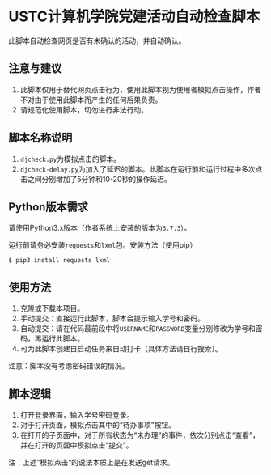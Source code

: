 # USTC计算机学院党建活动自动检查脚本

此脚本自动检查网页是否有未确认的活动，并自动确认。

## 注意与建议
1. 此脚本仅用于替代网页点击行为，使用此脚本视为使用者模拟点击操作，作者不对由于使用此脚本而产生的任何后果负责。
2. 请规范化使用脚本，切勿进行非法行动。

## 脚本名称说明
1. `djcheck.py`为模拟点击的脚本。
2. `djcheck-delay.py`为加入了延迟的脚本。此脚本在运行前和运行过程中多次点击之间分别增加了5分钟和10-20秒的操作延迟。

## Python版本需求
请使用Python3.x版本（作者系统上安装的版本为`3.7.3`）。

运行前请务必安装`requests`和`lxml`包。安装方法（使用pip）
```
$ pip3 install requests lxml
```

## 使用方法
1. 克隆或下载本项目。
2. 手动提交：直接运行此脚本，脚本会提示输入学号和密码。
3. 自动提交：请在代码最前段中将`USERNAME`和`PASSWORD`变量分别修改为学号和密码，再运行此脚本。
4. 可为此脚本创建自启动任务来自动打卡（具体方法请自行搜索）。

注意：脚本没有考虑密码错误的情况。

## 脚本逻辑
1. 打开登录界面，输入学号密码登录。
2. 对于打开页面，模拟点击其中的“待办事项”按钮。
3. 在打开的子页面中，对于所有状态为“未办理”的事件，依次分别点击“查看”，并在打开的页面中模拟点击“提交”。

注：上述”模拟点击“的说法本质上是在发送get请求。
